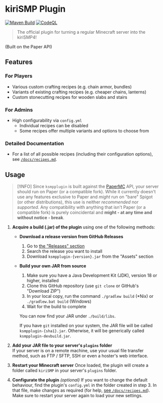 # kiriSMP Plugin

[![Maven Build](https://github.com/kiriDevs/ksmpplugin/actions/workflows/maven_build.yml/badge.svg)](https://github.com/kiriDevs/ksmpplugin/actions/workflows/maven_build.yml)
[![CodeQL](https://github.com/kiriDevs/ksmpplugin/actions/workflows/codeql.yml/badge.svg)](https://github.com/kiriDevs/ksmpplugin/actions/workflows/codeql.yml)

> The official plugin for turning a regular Minecraft server into the kiriSMP4!

(Built on the Paper API)

## Features

### For Players

- Various custom crafting recipes (e.g. chain armor, bundles)
- Variants of existing crafting recipes (e.g. cheaper chains, lanterns)
- Custom stonecutting recipes for wooden slabs and stairs

### For Admins

- High configurability via `config.yml`
  - Individual recipes can be disabled
  - Some recipes offer multiple variants and options to choose from

### Detailed Documentation

- For a list of all possible recipes (including their configuration options),
  see [`/docs/recipes.md`](/docs/recipes.md).

## Usage

> [!INFO]
> Since `ksmpplugin` is built against the [PaperMC](https://papermc.io) API,
> your server should run on Paper (or a compatible fork). While it currently
doesn't use any features exclusive to Paper and *might* run on "bare" Spigot
> (or other distributions), this use is neither *recommended* nor *supported*.
> Any compatibility with anything that isn't Paper (or a compatible fork) is
> purely coincidental and **might - at any time and without notice - break**.

1. **Acquire a build (.jar) of the plugin** using one of the following methods: <br>
   - **Download a release version from GitHub Releases**
     1. Go to [the "Releases" section](https://github.com/kiriDevs/ksmpplugin/releases)
     2. Search the release you want to install
     3. Download `ksmpplugin-{version}.jar` from the "Assets" section

   - **Build your own JAR from source** <br>
     1. Make sure you have a Java Development Kit (JDK), version 18 or higher, installed
     2. Clone this GitHub repository (use `git clone` or GitHub's "Download ZIP")
     3. In your local copy, run the command `./gradlew build` (*Nix)
        or `./gradlew.bat build` (Windows)
     4. Wait for the build to complete
    
     You can now find your JAR under `./build/libs`.
     
     If you have `git` installed on your system, the JAR file will be called
     `ksmpplugin-{sha1}.jar`. Otherwise, it will be generically called
     `ksmpplugin-devbuild.jar`.

2. **Add your JAR file to your server's `plugins` folder** <br>
   If your server is on a remote machine, use your usual file transfer method,
   such as FTP / SFTP, SSH or even a hoster's web interface.

3. **Restart your Minecraft server**
   Once loaded, the plugin will create a folder called `kiriSMP` in your
   server's `plugins` folder.

4. **Configurate the plugin** *(optional)*
   If you want to change the default behaviour, find the plugin's `config.yml`
   in the folder created in step 3. In that file, make changes as required
   (for help, [see `/docs/recipes.md`](/docs/recipes.md)).
   Make sure to restart your server again to load your new settings.
